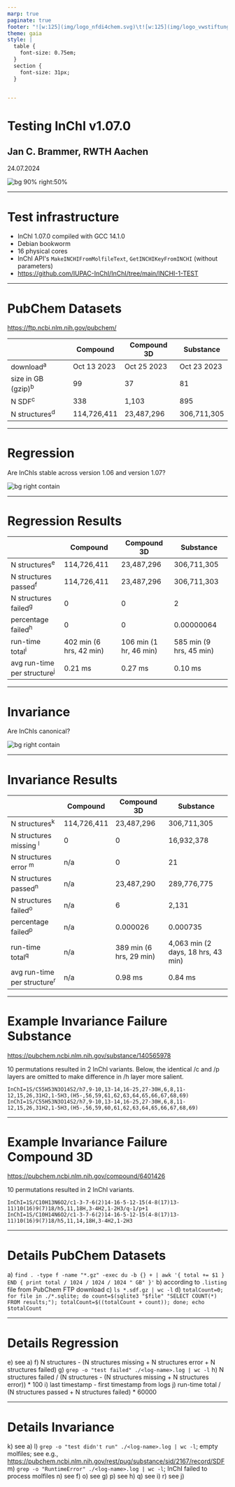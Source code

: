 ```yaml
---
marp: true
paginate: true
footer: "![w:125](img/logo_nfdi4chem.svg)\t![w:125](img/logo_vwstiftung.svg)"
theme: gaia
style: |
  table {
    font-size: 0.75em;
  }
  section {
    font-size: 31px;
  }


---
```

# Testing InChI v1.07.0

## Jan C. Brammer, RWTH Aachen

24.07.2024

![bg 90% right:50%](img/logo_pubchem.svg)


---
# Test infrastructure

* InChI 1.07.0 compiled with GCC 14.1.0
* Debian bookworm
* 16 physical cores
* InChI API's `MakeINCHIFromMolfileText`, `GetINCHIKeyFromINCHI` (without parameters)
* https://github.com/IUPAC-InChI/InChI/tree/main/INCHI-1-TEST


---
# PubChem Datasets

https://ftp.ncbi.nlm.nih.gov/pubchem/

| | Compound | Compound 3D | Substance |
|---|---|---|---|
| download<sup>a</sup> | Oct 13 2023 | Oct 25 2023 | Oct 23 2023 |
| size in GB (gzip)<sup>b</sup> | 99 | 37 | 81 |
| N SDF<sup>c</sup> | 338 | 1,103 | 895 |
| N structures<sup>d</sup> | 114,726,411 | 23,487,296 | 306,711,305 |


---
# Regression

Are InChIs stable across version 1.06 and version 1.07?

![bg right contain](img/regression.svg)


---
# Regression Results

| | Compound | Compound 3D | Substance |
|---|---|---|---|
| N structures<sup>e</sup> | 114,726,411 | 23,487,296 | 306,711,305 |
| N structures passed<sup>f</sup> | 114,726,411 | 23,487,296 | 306,711,303 |
| N structures failed<sup>g</sup> | 0 | 0 | 2 |
| percentage failed<sup>h</sup> | 0 | 0 | 0.00000064 |
| run-time total<sup>i</sup> | 402 min (6 hrs, 42 min) | 106 min (1 hr, 46 min) | 585 min (9 hrs, 45 min) |
| avg run-time per structure<sup>j</sup> | 0.21 ms | 0.27 ms | 0.10 ms |


---
# Invariance

Are InChIs canonical?

![bg right contain](img/invariance.svg)


---
# Invariance Results

| | Compound | Compound 3D | Substance |
|---|---|---|---|
| N structures<sup>k</sup> | 114,726,411 | 23,487,296 | 306,711,305 |
| N structures missing <sup>l</sup> | 0 | 0 | 16,932,378 |
| N structures error <sup>m</sup> | n/a | 0 |  21 |
| N structures passed<sup>n</sup> | n/a | 23,487,290 | 289,776,775 |
| N structures failed<sup>o</sup> | n/a | 6 | 2,131 |
| percentage failed<sup>p</sup> | n/a | 0.000026 | 0.000735 |
| run-time total<sup>q</sup> | n/a | 389 min (6 hrs, 29 min) | 4,063 min (2 days, 18 hrs, 43 min) |
| avg run-time per structure<sup>r</sup> | n/a | 0.98 ms | 0.84 ms |



---
# Example Invariance Failure Substance

https://pubchem.ncbi.nlm.nih.gov/substance/140565978

10 permutations resulted in 2 InChI variants.
Below, the identical /c and /p layers are omitted to make difference in /h layer more salient.

```
InChI=1S/C55H53N3O14S2/h7,9-10,13-14,16-25,27-30H,6,8,11-12,15,26,31H2,1-5H3,(H5-,56,59,61,62,63,64,65,66,67,68,69)
InChI=1S/C55H53N3O14S2/h7,9-10,13-14,16-25,27-30H,6,8,11-12,15,26,31H2,1-5H3,(H5-,56,59,60,61,62,63,64,65,66,67,68,69)
```


---
# Example Invariance Failure Compound 3D

https://pubchem.ncbi.nlm.nih.gov/compound/6401426

10 permutations resulted in 2 InChI variants.

```
InChI=1S/C10H13N6O2/c1-3-7-6(2)14-16-5-12-15(4-8(17)13-11)10(16)9(7)18/h5,11,18H,3-4H2,1-2H3/q-1/p+1
InChI=1S/C10H14N6O2/c1-3-7-6(2)14-16-5-12-15(4-8(17)13-11)10(16)9(7)18/h5,11,14,18H,3-4H2,1-2H3
```


---
# Details PubChem Datasets

a) `find . -type f -name "*.gz" -exec du -b {} + | awk '{ total += $1 } END { print total / 1024 / 1024 / 1024 " GB" }'`
b) according to `.listing` file from PubChem FTP download
c) `ls *.sdf.gz | wc -l`
d) `totalCount=0; for file in ./*.sqlite; do count=$(sqlite3 "$file" "SELECT COUNT(*) FROM results;"); totalCount=$((totalCount + count)); done; echo $totalCount`


---
# Details Regression

e) see a)
f) N structures - (N structures missing + N structures error + N structures failed)
g) `grep -o "test failed" ./<log-name>.log | wc -l`
h) N structures failed / (N structures - (N structures missing + N structures error)) * 100
i) last timestamp - first timestamp from logs
j) run-time total / (N structures passed + N structures failed) * 60000


---
# Details Invariance

k) see a)
l) `grep -o "test didn't run" ./<log-name>.log | wc -l`; empty molfiles; see e.g., https://pubchem.ncbi.nlm.nih.gov/rest/pug/substance/sid/2167/record/SDF
m) `grep -o "RuntimeError" ./<log-name>.log | wc -l`; InChI failed to process molfiles
n) see f)
o) see g)
p) see h)
q) see i)
r) see j)
